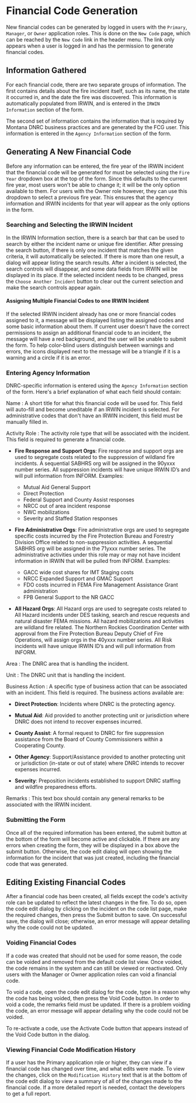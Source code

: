 # Financial Code Generation

New financial codes can be generated by logged in users with the
`Primary`, `Manager`, or `Owner` application roles. This is done on
the  `New Code` page, which can be reached by the `New Code` link in
the header menu. The link only appears when a user is logged in and
has the permission to generate financial codes.

## Information Gathered

For each financial code, there are two separate groups of
information. The first contains details about the fire incident itself, such
as its name, the state it occurred in, and the date the fire was
discovered. This information is automatically populated from IRWIN,
and is entered in the `IRWIN Information` section of the form.

The second set of information contains the information that is required by
Montana DNRC business practices and are generated by the FCG user. This
information is entered in the `Agency Information` section of the form.

## Generating A New Financial Code

Before any information can be entered, the fire year of the IRWIN
incident that the financial code will be generated for must be
selected using the `Fire Year` dropdown box at the top of the
form. Since this defaults to the current fire year, most users won't
be able to change it; it will be the only option available to
them. For users with the Owner role however, they can use this
dropdown to select a previous fire year. This ensures that the agency
information and IRWIN incidents for that year will appear as the only
options in the form.

### Searching and Selecting the IRWIN Incident

In the IRWIN Information section, there is a search bar that can be
used to search by either the incident name or unique fire
identifier. After pressing the search button, if there is only one
incident that matches the given criteria, it will automatically be
selected. If there is more than one result,
a dialog will appear listing the search results. After a incident is
selected, the search controls will disappear, and some data
fields from IRWIN will be displayed in its place. If the selected
incident needs to be changed, press the `Choose Another Incident`
button to clear out the current selection and make the search controls
appear again.

#### Assigning Multiple Financial Codes to one IRWIN Incident

If the selected IRWIN incident already has one or more financial codes
assigned to it, a message will be displayed listing the assigned codes
and some basic information about them. If current user doesn't have
the correct permissions to assign an additional financial code to an
incident, the message will have a red background, and the user will be unable to
submit the form. To help color-blind users distinguish between
warnings and errors, the icons displayed next to the message will be a
triangle if it is a warning and a circle if it is an error.

### Entering Agency Information

DNRC-specific information is entered using the `Agency Information` section
of the form. Here's a brief explanation of what each field should
contain:

Name
: A short title for what this financial code will be used for. This
  field will auto-fill and become uneditable if an IRWIN incident is
  selected. For administrative codes that don't have an IRWIN
  incident, this field must be manually filled in.

Activity Role
: The activity role type that will be associated with the
  incident. This field is required to generate a financial code.

  + __Fire Response and Support Orgs__: Fire response and support orgs
    are used to segregate costs related to the suppression of wildland
    fire incidents.  A sequential SABHRS org will be assigned in the
    90yxxx number series. All suppression incidents will have unique
    IRWIN ID’s and will pull information from INFORM.
    Examples:

    + Mutual Aid General Support
    + Direct Protection
    + Federal Support and County Assist responses
    + NRCC out of area incident response
    + NWC mobilizations
    + Severity and Staffed Station responses

  + __Fire Administrative Orgs__: Fire administrative orgs are used to
    segregate specific costs incurred by the Fire Protection Bureau and
    Forestry Division Office related to non-suppression activities.  A
    sequential SABHRS org will be assigned in the 71yxxx number
    series.  The administrative activities under this role may or may
    not have incident information in IRWIN that will be pulled from
    INFORM.
    Examples:
    + GACC wide cost shares for IMT Staging costs
    + NRCC Expanded Support and GMAC Support
    + FDO costs incurred in FEMA Fire Management Assistance Grant
      administration
    + FPB General Support to the NR GACC

  + __All Hazard Orgs__: All Hazard orgs are used to segregate costs
    related to All Hazard incidents under DES tasking, search and
    rescue requests and natural disaster FEMA missions. All hazard
    mobilizations and activities are wildland fire related. The Northern
    Rockies Coordination Center with approval from the Fire Protection
    Bureau Deputy Chief of Fire Operations, will assign orgs in the
    40yxxx number series.  All Risk incidents will have unique IRWIN
    ID’s and will pull information from INFORM.

Area
: The DNRC area that is handling the incident.

Unit
: The DNRC unit that is handling the incident.

Business Action
: A specific type of business action that can be associated with an
  incident. This field is required. The business actions available are:

  + __Direct Protection__: Incidents where DNRC is the protecting agency.
  + __Mutual Aid__: Aid provided to another protecting unit or
	jurisdiction where DNRC does not intend to recover expenses
	incurred.
  + __County Assist__: A formal request to DNRC for fire suppression
    assistance from the Board of County Commissioners within a
    Cooperating County.

  + __Other Agency__: Support/Assistance provided to another protecting
    unit or jurisdiction (in-state or out of state) where DNRC intends
    to recover expenses incurred.

  + __Severity__: Preposition incidents established to support DNRC
    staffing and wildfire preparedness efforts.

Remarks
: This text box should contain any general remarks to be associated
  with the IRWIN incident.

### Submitting the Form

Once all of the required information has been entered, the submit
button at the bottom of the form will become active and clickable. If
there are any errors when creating the form, they will be displayed in
a box above the submit button. Otherwise, the code edit dialog will
open showing the information for the incident that was just created,
including the financial code that was generated.

## Editing Existing Financial Codes

After a financial code has been created, all fields except the code's
activity role can be updated to reflect the latest changes in the
fire. To do so, open the code edit dialog by clicking on the incident
on the code list page, make the required changes, then press the
Submit button to save. On successful save, the dialog will close;
otherwise, an error message will appear detailing why the code could
not be updated.

### Voiding Financial Codes

If a code was created that should not be used for some reason, the
code can be voided and removed from the default code list view. Once
voided, the code remains in the system and can still be viewed or
reactivated. Only users with the Manager or Owner application roles
can void a financial code.

To void a code, open the code edit dialog for the code, type in a
reason why the code has being voided, then press the Void Code
button. In order to void a code, the remarks field must be updated. If
there is a problem voiding the code, an error message will appear
detailing why the code could not be voided.

To re-activate a code, use the Activate Code button that appears
instead of the Void Code button in the dialog.

### Viewing Financial Code Modification History

If a user has the Primary application role or higher, they can view
if a financial code has changed over time, and what edits were
made. To view the changes, click on the `Modification History` text
that is at the bottom of the code edit dialog to view a summary of
all of the changes made to the financial code. If a more detailed
report is needed, contact the developers to get a full report.


<!--  LocalWords:  Orgs orgs wildland SABHRS NRCC NWC GACC IMT GMAC FDO FEMA FPB DES
 -->
